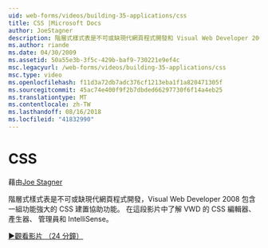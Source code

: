 ```yaml
---
uid: web-forms/videos/building-35-applications/css
title: CSS |Microsoft Docs
author: JoeStagner
description: 階層式樣式表是不可或缺現代網頁程式開發和 Visual Web Developer 2008 包含一組功能強大的 CSS 建置功能，以協助...
ms.author: riande
ms.date: 04/30/2009
ms.assetid: 50a55e3b-3f5c-429b-baf9-730221e9ef4c
msc.legacyurl: /web-forms/videos/building-35-applications/css
msc.type: video
ms.openlocfilehash: f11d3a72db7adc376cf1213eba1f1a820471305f
ms.sourcegitcommit: 45ac74e400f9f2b7dbded66297730f6f14a4eb25
ms.translationtype: MT
ms.contentlocale: zh-TW
ms.lasthandoff: 08/16/2018
ms.locfileid: "41832990"
---
```

<a name="css"></a>CSS
====================
藉由[Joe Stagner](https://github.com/JoeStagner)

階層式樣式表是不可或缺現代網頁程式開發，Visual Web Developer 2008 包含一組功能強大的 CSS 建置協助功能。 在這段影片中了解 VWD 的 CSS 編輯器、 產生器、 管理員和 IntelliSense。

[&#9654;觀看影片 （24 分鐘）](https://channel9.msdn.com/Blogs/ASP-NET-Site-Videos/css)
